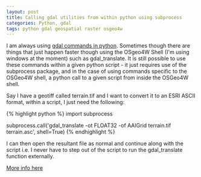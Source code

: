 ```yaml
---
layout: post
title: Calling gdal utilities from within python using subprocess
categories: Python, gdal
tags: python gdal geospatial raster osgeo4w
---
```


I am always using [gdal commands in python](https://pcjericks.github.io/py-gdalogr-cookbook/). Sometimes though there are things that just happen faster though using the OSgeo4W Shell (I'm using windows at the moment) such as gdal_translate. It is still possible to use these commands within a given python script - it just requires use of the subprocess package, and in the case of using commands specific to the OSGeo4W shell, a python call to a given script from inside the OSGeo4W shell.

Say I have a geotiff called terrain.tif and I want to convert it to an ESRI ASCII format, within a script, I just need the following:

{% highlight python %}
import subprocess

subprocess.call('gdal_translate -ot FLOAT32 -of AAIGrid terrain.tif terrain.asc', shell=True)
{% endhighlight %}

I can then open the resultant file as normal and continue along with the script i.e. I never have to step out of the script to run the gdal_translate function externally.

[More info here](https://pymotw.com/2/subprocess/)